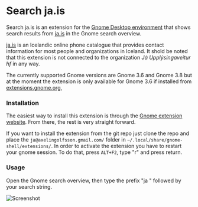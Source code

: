 # Search ja.is
Search ja.is is an extension for the [Gnome Desktop environment](http://www.gnome.org/) that shows search results from [ja.is](http://ja.is/) in the Gnome search overview.

[ja.is](http://ja.is/) is an Icelandic online phone catalogue that provides contact information for most people and organizations in Iceland.
It shold be noted that this extension is not connected to the organization *Já Upplýsingaveitur hf* in any way.

The currently supported Gnome versions are Gnome 3.6 and Gnome 3.8 but at the moment the extension is only available for Gnome 3.6 if installed from [extensions.gnome.org](https://extensions.gnome.org/extension/691/search-jais/), 

### Installation
The easiest way to install this extension is through the [Gnome extension website](https://extensions.gnome.org/extension/691/search-jais/). From there, the rest is very straight forward.

If you want to install the extension from the git repo just clone the repo and place the `ja@axelingolfsson.gmail.com/` folder in `~/.local/share/gnome-shell/extensions/`. In order to activate the extension you have to restart your gnome session. To do that, press `ALT+F2`, type "r" and press return.

### Usage
Open the Gnome search overview, then type the prefix "ja " followed by your search string.

![Screenshot](https://extensions.gnome.org/static/extension-data/screenshots/screenshot_691_2.png)

